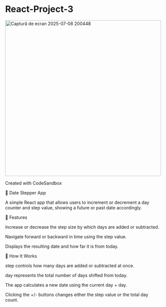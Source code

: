 # React-Project-3

<img width="500" alt="Captură de ecran 2025-07-08 200448" src="https://github.com/user-attachments/assets/809d2ae6-e491-4f01-84d4-d27dcce7d032" />

Created with CodeSandbox

📅 Date Stepper App

A simple React app that allows users to increment or decrement a day counter and step value, showing a future or past date accordingly.

🚀 Features

Increase or decrease the step size by which days are added or subtracted.

Navigate forward or backward in time using the step value.

Displays the resulting date and how far it is from today.

🧠 How It Works

step controls how many days are added or subtracted at once.

day represents the total number of days shifted from today.

The app calculates a new date using the current day + day.

Clicking the +/- buttons changes either the step value or the total day count.
